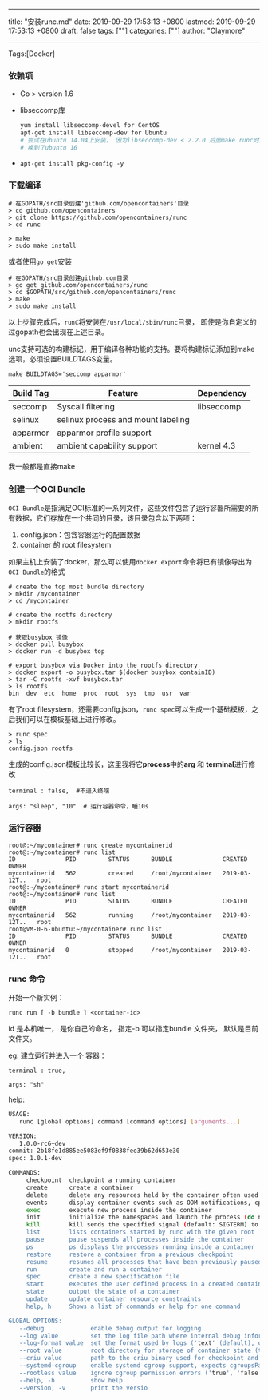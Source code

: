 
---
title: "安装runc.md"
date: 2019-09-29 17:53:13 +0800
lastmod: 2019-09-29 17:53:13 +0800
draft: false
tags: [""]
categories: [""]
author: "Claymore"

---
Tags:[Docker]

### 依赖项

* Go  > version 1.6 

* libseccomp库

  ```bash
  yum install libseccomp-devel for CentOS
  apt-get install libseccomp-dev for Ubuntu
  # 尝试在ubuntu 14.04上安装， 因为libseccomp-dev < 2.2.0 后面make runc时失败
  # 换到了ubuntu 16
  ```

* `apt-get install pkg-config -y`




### 下载编译

```
# 在GOPATH/src目录创建'github.com/opencontainers'目录
> cd github.com/opencontainers
> git clone https://github.com/opencontainers/runc
> cd runc

> make
> sudo make install
```

或者使用`go get`安装

```
# 在GOPATH/src目录创建github.com目录
> go get github.com/opencontainers/runc
> cd $GOPATH/src/github.com/opencontainers/runc
> make
> sudo make install
```

以上步骤完成后，`runC`将安装在`/usr/local/sbin/runc`目录， 即使是你自定义的过gopath也会出现在上述目录。



unc支持可选的构建标记，用于编译各种功能的支持。要将构建标记添加到make选项，必须设置BUILDTAGS变量。

```
make BUILDTAGS='seccomp apparmor'
```

| Build Tag | Feature                            | Dependency |
| --------- | ---------------------------------- | ---------- |
| seccomp   | Syscall filtering                  | libseccomp |
| selinux   | selinux process and mount labeling | <none>     |
| apparmor  | apparmor profile support           | <none>     |
| ambient   | ambient capability support         | kernel 4.3 |

我一般都是直接make



### 创建一个OCI Bundle

`OCI Bundle`是指满足OCI标准的一系列文件，这些文件包含了运行容器所需要的所有数据，它们存放在一个共同的目录，该目录包含以下两项：

1. config.json：包含容器运行的配置数据
2. container 的 root filesystem

如果主机上安装了docker，那么可以使用`docker export`命令将已有镜像导出为`OCI Bundle`的格式



```
# create the top most bundle directory
> mkdir /mycontainer
> cd /mycontainer

# create the rootfs directory
> mkdir rootfs

# 获取busybox 镜像
> docker pull busybox
> docker run -d busybox top

# export busybox via Docker into the rootfs directory
> docker export -o busybox.tar $(docker busybox containID)  
> tar -C rootfs -xvf busybox.tar
> ls rootfs 
bin  dev  etc  home  proc  root  sys  tmp  usr  var
```

有了root filesystem，还需要config.json，`runc spec`可以生成一个基础模板，之后我们可以在模板基础上进行修改。

```
> runc spec
> ls
config.json rootfs
```

生成的config.json模板比较长，这里我将它**process**中的**arg** 和 **terminal**进行修改 

```shell
terminal : false,  #不进入终端

args: "sleep", "10"  # 运行容器命令，睡10s
```



### 运行容器

```shell
root@:~/mycontainer# runc create mycontainerid
root@:~/mycontainer# runc list
ID              PID         STATUS      BUNDLE              CREATED         OWNER
mycontainerid   562         created     /root/mycontainer   2019-03-12T..   root
root@:~/mycontainer# runc start mycontainerid
root@:~/mycontainer# runc list
ID              PID         STATUS      BUNDLE              CREATED         OWNER
mycontainerid   562         running     /root/mycontainer   2019-03-12T..   root
root@VM-0-6-ubuntu:~/mycontainer# runc list
ID              PID         STATUS      BUNDLE              CREATED         OWNER
mycontainerid   0           stopped     /root/mycontainer   2019-03-12T..   root

```



### runc 命令

开始一个新实例：

`runc run [ -b bundle ] <container-id>`

id 是本机唯一， 是你自己的命名， 指定-b 可以指定bundle 文件夹， 默认是目前文件夹。

eg: 建立运行并进入一个 容器：

```
terminal : true,  

args: "sh" 
```



help:

```bash
USAGE:
   runc [global options] command [command options] [arguments...]

VERSION:
   1.0.0-rc6+dev
commit: 2b18fe1d885ee5083ef9f0838fee39b62d653e30
spec: 1.0.1-dev

COMMANDS:
     checkpoint  checkpoint a running container
     create      create a container
     delete      delete any resources held by the container often used with detached container
     events      display container events such as OOM notifications, cpu, memory, and IO usage statistics
     exec        execute new process inside the container
     init        initialize the namespaces and launch the process (do not call it outside of runc)
     kill        kill sends the specified signal (default: SIGTERM) to the container's init process
     list        lists containers started by runc with the given root
     pause       pause suspends all processes inside the container
     ps          ps displays the processes running inside a container
     restore     restore a container from a previous checkpoint
     resume      resumes all processes that have been previously paused
     run         create and run a container
     spec        create a new specification file
     start       executes the user defined process in a created container
     state       output the state of a container
     update      update container resource constraints
     help, h     Shows a list of commands or help for one command

GLOBAL OPTIONS:
   --debug             enable debug output for logging
   --log value         set the log file path where internal debug information is written (default: "/dev/null")
   --log-format value  set the format used by logs ('text' (default), or 'json') (default: "text")
   --root value        root directory for storage of container state (this should be located in tmpfs) (default: "/run/runc")
   --criu value        path to the criu binary used for checkpoint and restore (default: "criu")
   --systemd-cgroup    enable systemd cgroup support, expects cgroupsPath to be of form "slice:prefix:name" for e.g. "system.slice:runc:434234"
   --rootless value    ignore cgroup permission errors ('true', 'false', or 'auto') (default: "auto")
   --help, -h          show help
   --version, -v       print the versio
```



